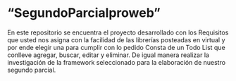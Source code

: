 # “SegundoParcialproweb”
En este repositorio se encuentra el proyecto desarrollado con  los Requisitos que usted  nos asigna con la facilidad de las  librerías posteadas en virtual y por ende elegir una para cumplir con   lo pedido Consta  de un  Todo List que conlleve  agregar, buscar, editar y eliminar. De igual manera realizar la investigación de la framework  seleccionado  para la elaboración de nuestro segundo parcial. 
